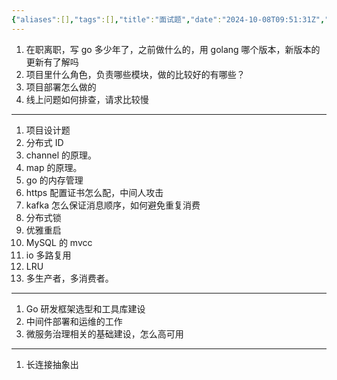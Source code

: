 ```yaml
---
{"aliases":[],"tags":[],"title":"面试题","date":"2024-10-08T09:51:31Z","date_modify":"2025-05-31T12:00:02Z","dg-publish":true,"permalink":"/300_Publish/面试题/","dgPassFrontmatter":true,"noteIcon":"","created":"2024-10-08T09:51:31Z","updated":"2025-05-31T12:00:02Z"}
---
```


1. 在职离职，写 go 多少年了，之前做什么的，用 golang 哪个版本，新版本的更新有了解吗
2. 项目里什么角色，负责哪些模块，做的比较好的有哪些？
3. 项目部署怎么做的
4. 线上问题如何排查，请求比较慢
---

1. 项目设计题
2. 分布式 ID
3. channel 的原理。
4. map 的原理。
5. go 的内存管理
6. https 配置证书怎么配，中间人攻击
7. kafka 怎么保证消息顺序，如何避免重复消费
8. 分布式锁
9. 优雅重启
10. MySQL 的 mvcc
11. io 多路复用
12. LRU
13. 多生产者，多消费者。

----
1. Go 研发框架选型和工具库建设
2. 中间件部署和运维的工作
3. 微服务治理相关的基础建设，怎么高可用
---
1. 长连接抽象出
